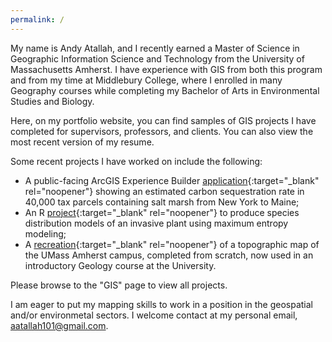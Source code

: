 ```yaml
---
permalink: /
---
```


My name is Andy Atallah, and I recently earned a Master of Science in Geographic Information Science and Technology from the University of Massachusetts Amherst. I have experience with GIS from both this program and from my time at Middlebury College, where I enrolled in many Geography courses while completing my Bachelor of Arts in Environmental Studies and Biology.

Here, on my portfolio website, you can find samples of GIS projects I have completed for supervisors, professors, and clients. You can also view the most recent version of my resume.

Some recent projects I have worked on include the following: 
- A public-facing ArcGIS Experience Builder [application](https://andya17.github.io/gis/#northeast-us-salt-marsh-tax-parcel-blue-carbon-viewer){:target="_blank" rel="noopener"} showing an estimated carbon sequestration rate in 40,000 tax parcels containing salt marsh from New York to Maine;
- An R [project](https://andya17.github.io/gis/#species-distribution-modeling-for-an-invasive-plant){:target="_blank" rel="noopener"} to produce species distribution models of an invasive plant using maximum entropy modeling;
- A [recreation](https://andya17.github.io/gis/#umass-campus-topographic-map-replication){:target="_blank" rel="noopener"} of a topographic map of the UMass Amherst campus, completed from scratch, now used in an introductory Geology course at the University.

Please browse to the "GIS" page to view all projects. 

I am eager to put my mapping skills to work in a position in the geospatial and/or environmetal sectors. I welcome contact at my personal email, aatallah101@gmail.com.

